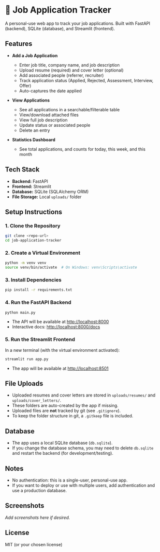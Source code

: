 # 📝 Job Application Tracker

A personal-use web app to track your job applications. Built with FastAPI (backend), SQLite (database), and Streamlit (frontend).

## Features

- **Add a Job Application**
  - Enter job title, company name, and job description
  - Upload resume (required) and cover letter (optional)
  - Add associated people (referrer, recruiter)
  - Track application status (Applied, Rejected, Assessment, Interview, Offer)
  - Auto-captures the date applied

- **View Applications**
  - See all applications in a searchable/filterable table
  - View/download attached files
  - View full job description
  - Update status or associated people
  - Delete an entry

- **Statistics Dashboard**
  - See total applications, and counts for today, this week, and this month

## Tech Stack
- **Backend:** FastAPI
- **Frontend:** Streamlit
- **Database:** SQLite (SQLAlchemy ORM)
- **File Storage:** Local `uploads/` folder

## Setup Instructions

### 1. Clone the Repository
```bash
git clone <repo-url>
cd job-application-tracker
```

### 2. Create a Virtual Environment
```bash
python -m venv venv
source venv/bin/activate  # On Windows: venv\Scripts\activate
```

### 3. Install Dependencies
```bash
pip install -r requirements.txt
```

### 4. Run the FastAPI Backend
```bash
python main.py
```
- The API will be available at [http://localhost:8000](http://localhost:8000)
- Interactive docs: [http://localhost:8000/docs](http://localhost:8000/docs)

### 5. Run the Streamlit Frontend
In a new terminal (with the virtual environment activated):
```bash
streamlit run app.py
```
- The app will be available at [http://localhost:8501](http://localhost:8501)

## File Uploads
- Uploaded resumes and cover letters are stored in `uploads/resumes/` and `uploads/cover_letters/`.
- These folders are auto-created by the app if missing.
- Uploaded files are **not** tracked by git (see `.gitignore`).
- To keep the folder structure in git, a `.gitkeep` file is included.

## Database
- The app uses a local SQLite database (`db.sqlite`).
- If you change the database schema, you may need to delete `db.sqlite` and restart the backend (for development/testing).

## Notes
- No authentication: this is a single-user, personal-use app.
- If you want to deploy or use with multiple users, add authentication and use a production database.

## Screenshots
_Add screenshots here if desired._

## License
MIT (or your chosen license)
